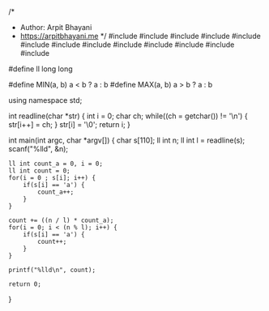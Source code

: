 /*
 *  Author: Arpit Bhayani
 *  https://arpitbhayani.me
 */
#include <cmath>
#include <cstdio>
#include <cstdlib>
#include <climits>
#include <deque>
#include <iostream>
#include <list>
#include <limits>
#include <map>
#include <queue>
#include <set>
#include <stack>
#include <vector>

#define ll long long

#define MIN(a, b) a < b ? a : b
#define MAX(a, b) a > b ? a : b

using namespace std;

int readline(char *str) {
    int i = 0;
    char ch;
    while((ch = getchar()) != '\n') {
        str[i++] = ch;
    }
    str[i] = '\0';
    return i;
}

int main(int argc, char *argv[]) {
    char s[110];
    ll int n;
    ll int l = readline(s);
    scanf("%lld", &n);

    ll int count_a = 0, i = 0;
    ll int count = 0;
    for(i = 0 ; s[i]; i++) {
        if(s[i] == 'a') {
            count_a++;
        }
    }

    count += ((n / l) * count_a);
    for(i = 0; i < (n % l); i++) {
        if(s[i] == 'a') {
            count++;
        }
    }

    printf("%lld\n", count);

    return 0;
}
